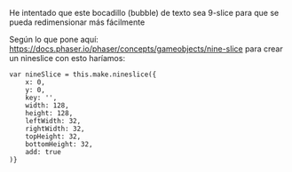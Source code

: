 He intentado que este bocadillo (bubble) de texto sea 9-slice para que se pueda redimensionar más fácilmente

Según lo que pone aquí: <https://docs.phaser.io/phaser/concepts/gameobjects/nine-slice> para crear un nineslice con
esto haríamos:

```
var nineSlice = this.make.nineslice({
    x: 0,
    y: 0,
    key: '',
    width: 128,
    height: 128,
    leftWidth: 32,
    rightWidth: 32,
    topHeight: 32,
    bottomHeight: 32,
    add: true
)}
```